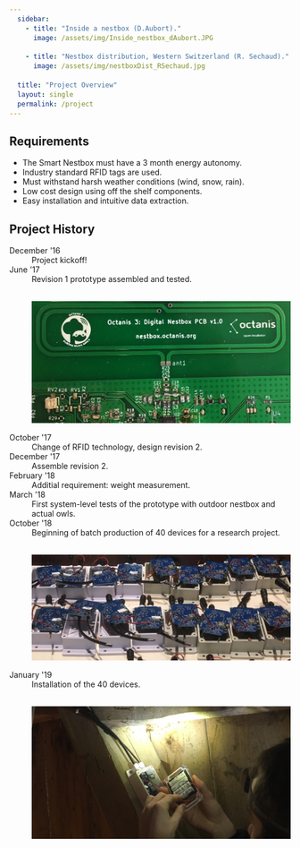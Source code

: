 ```yaml
---
  sidebar:
    - title: "Inside a nestbox (D.Aubort)."
      image: /assets/img/Inside_nestbox_dAubort.JPG

    - title: "Nestbox distribution, Western Switzerland (R. Sechaud)."
      image: /assets/img/nestboxDist_RSechaud.jpg

  title: "Project Overview"
  layout: single
  permalink: /project
---
```



<h2>Requirements</h2>
<ul>
  <li>The Smart Nestbox must have a 3 month energy autonomy.</li>
  <li>Industry standard RFID tags are used. </li>
  <li>Must withstand harsh weather conditions (wind, snow, rain).</li>
  <li>Low cost design using off the shelf components.</li>
  <li>Easy installation and intuitive data extraction.</li>
</ul>

<h2>Project History</h2>
<dl>
 <dt>December '16</dt>
 <dd>Project kickoff!</dd>
 <dt>June '17</dt>
 <dd>Revision 1 prototype assembled and tested.
  <p>
    <br/>
    <img src="/assets/img/proto1.jpg" />
  </p>
 </dd>
 <dt>October '17</dt>
 <dd>Change of RFID technology, design revision 2.</dd>
 <dt>December '17</dt>
 <dd>Assemble revision 2.</dd>
 <dt>February '18</dt>
 <dd>Additial requirement: weight measurement.</dd>
 <dt>March '18</dt>
 <dd>First system-level tests of the prototype with outdoor nestbox and actual owls.</dd>
 <dt>October '18</dt>
 <dd>Beginning of batch production of 40 devices for a research project.
  <p>
    <br/>
    <img src="/assets/img/batch_prod.jpg" />
  </p>
</dd>
 <dt>January '19</dt>
 <dd>Installation of the 40 devices.
  <p>
    <br/>
    <img src="/assets/img/installation.jpg" />
  </p>
 </dd>
</dl>


